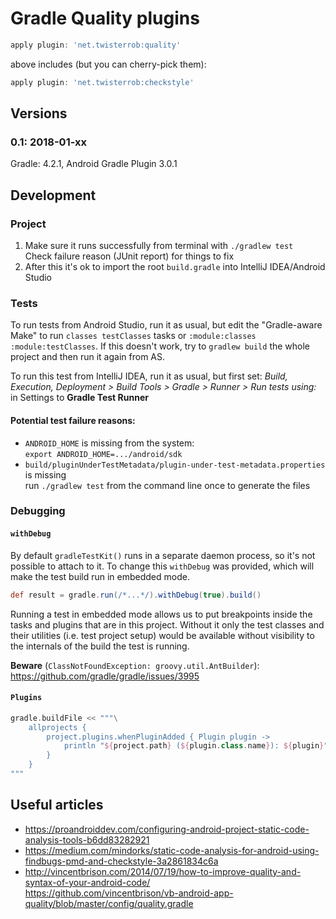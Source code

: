 # Gradle Quality plugins

```gradle
apply plugin: 'net.twisterrob:quality'
```
above includes (but you can cherry-pick them):
```gradle
apply plugin: 'net.twisterrob:checkstyle'
```


## Versions

### 0.1: 2018-01-xx
Gradle: 4.2.1, Android Gradle Plugin 3.0.1


## Development

### Project

1. Make sure it runs successfully from terminal with `./gradlew test`  
   Check failure reason (JUnit report) for things to fix
2. After this it's ok to import the root `build.gradle` into IntelliJ IDEA/Android Studio

### Tests
To run tests from Android Studio, run it as usual, but edit the "Gradle-aware Make" to run `classes testClasses` tasks or `:module:classes :module:testClasses`.
If this doesn't work, try to `gradlew build` the whole project and then run it again from AS.

To run this test from IntelliJ IDEA, run it as usual, but first set: *Build, Execution, Deployment > Build Tools > Gradle > Runner > Run tests using:* in Settings to **Gradle Test Runner**

#### Potential test failure reasons:
 * `ANDROID_HOME` is missing from the system:  
   `export ANDROID_HOME=.../android/sdk`
 * `build/pluginUnderTestMetadata/plugin-under-test-metadata.properties` is missing  
   run `./gradlew test` from the command line once to generate the files


### Debugging

#### `withDebug`
By default `gradleTestKit()` runs in a separate daemon process, so it's not possible to attach to it. To change this `withDebug` was provided, which will make the test build run in embedded mode.
```groovy
def result = gradle.run(/*...*/).withDebug(true).build()
```
Running a test in embedded mode allows us to put breakpoints inside the tasks and plugins that are in this project. Without it only the test classes and their utilities (i.e. test project setup) would be available without visibility to the internals of the build the test is running.

**Beware** (`ClassNotFoundException: groovy.util.AntBuilder`): https://github.com/gradle/gradle/issues/3995

#### `Plugins`
```groovy
gradle.buildFile << """\
	allprojects {
		project.plugins.whenPluginAdded { Plugin plugin ->
			println "${project.path} (${plugin.class.name}): ${plugin}"
		}
	}
"""
```

## Useful articles
 * https://proandroiddev.com/configuring-android-project-static-code-analysis-tools-b6dd83282921
 * https://medium.com/mindorks/static-code-analysis-for-android-using-findbugs-pmd-and-checkstyle-3a2861834c6a
 * http://vincentbrison.com/2014/07/19/how-to-improve-quality-and-syntax-of-your-android-code/  
   https://github.com/vincentbrison/vb-android-app-quality/blob/master/config/quality.gradle
